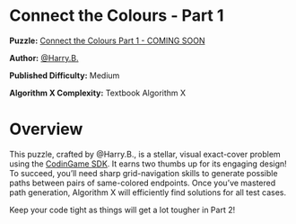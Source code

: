# Connect the Colours - Part 1

__Puzzle:__ [Connect the Colours Part 1 - COMING SOON](https://www.codingame.com/contribute/community?type=puzzle)

__Author:__ [@Harry.B.](https://www.codingame.com/profile/d926a93cb394ded661b204822965c5fa7122915)

__Published Difficulty:__ Medium

__Algorithm X Complexity:__ Textbook Algorithm X

# Overview

This puzzle, crafted by @Harry.B., is a stellar, visual exact-cover problem using the [CodinGame SDK](https://www.codingame.com/playgrounds/25775/codingame-sdk-documentation/introduction). It earns two thumbs up for its engaging design! To succeed, you’ll need sharp grid-navigation skills to generate possible paths between pairs of same-colored endpoints. Once you’ve mastered path generation, Algorithm X will efficiently find solutions for all test cases.

Keep your code tight as things will get a lot tougher in Part 2!